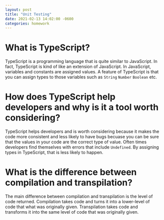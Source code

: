 ```yaml
---
layout: post
title: "Unit Testing"
date: 2021-02-13 14:02:00 -0600
categories: homework
---
```


# What is TypeScript?

TypeScript is a programming language that is quite similar to JavaScript. In fact, TypeScript is kind of like an extension of JavaScript. In JavaScript, variables and constants are assigned values. A feature of TypeScript is that you can assign types to those variables such as <code>String</code> <code>Number</code> <code>Boolean</code> etc.

# How does TypeScript help developers and why is it a tool worth considering?

TypeScript helps developers and is worth considering because it makes the code more consistent and less likely to have bugs becuase you can be sure that the values in your code are the correct type of value. Often times developers find themselves with errors that include <code>Undefined</code>. By assigning types in TypeScript, that is less likely to happen.

# What is the difference between compilation and transpilation?

The main difference between compilation and transpilation is the level of code returned. Compilation takes code and turns it into a lower-level of code that what was originally given. Transpilation takes code and transforms it into the same level of code that was originally given.